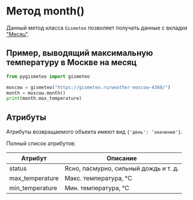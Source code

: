 # Метод month()

Данный метод класса `Gismeteo` позволяет получать данные с вкладки ["Месяц"](https://gismeteo.ru/weather-moscow-4368/month/).

## Пример, выводящий максимальную температуру в Москве на месяц

```python
from pygismeteo import gismeteo

moscow = gismeteo("https://gismeteo.ru/weather-moscow-4368/")
month = moscow.month()
print(month.max_temperature)
```

## Атрибуты

Атрибуты возвращаемого объекта имеют вид `{'день': 'значение'}`.

Полный список атрибутов:

| Атрибут         | Описание                              |
| --------------- | ------------------------------------- |
| status          | Ясно, пасмурно, сильный дождь и т. д. |
| max_temperature | Макс. температура, °C                 |
| min_temperature | Мин. температура, °C                  |

